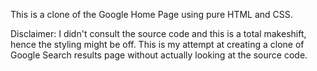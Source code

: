 This is a clone of the Google Home Page using pure HTML and CSS. 

Disclaimer: I didn't consult the source code and this is a total makeshift, hence the styling might be off. This is my attempt at creating a clone of Google Search results page without actually looking at the source code.
